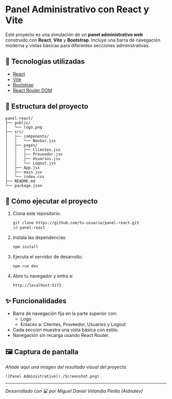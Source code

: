 # Panel Administrativo con React y Vite

Este proyecto es una simulación de un **panel administrativo web** construido con **React**, **Vite** y **Bootstrap**. Incluye una barra de navegación moderna y vistas básicas para diferentes secciones administrativas.

## 🔧 Tecnologías utilizadas

- [React](https://reactjs.org/)
- [Vite](https://vitejs.dev/)
- [Bootstrap](https://getbootstrap.com/)
- [React Router DOM](https://reactrouter.com/)

## 📁 Estructura del proyecto

```
panel-react/
├── public/
│   └── logo.png
├── src/
│   ├── components/
│   │   └── Navbar.jsx
│   ├── pages/
│   │   ├── Clientes.jsx
│   │   ├── Proveedor.jsx
│   │   ├── Usuarios.jsx
│   │   └── Logout.jsx
│   ├── App.jsx
│   ├── main.jsx
│   └── index.css
├── README.md
└── package.json
```

## 🚀 Cómo ejecutar el proyecto

1. Clona este repositorio:
   ```bash
   git clone https://github.com/tu-usuario/panel-react.git
   cd panel-react
   ```

2. Instala las dependencias:
   ```bash
   npm install
   ```

3. Ejecuta el servidor de desarrollo:
   ```bash
   npm run dev
   ```

4. Abre tu navegador y entra a:
   ```
   http://localhost:5173
   ```

## ✨ Funcionalidades

- Barra de navegación fija en la parte superior con:
  - Logo
  - Enlaces a: Clientes, Proveedor, Usuarios y Logout
- Cada sección muestra una vista básica con estilo.
- Navegación sin recarga usando React Router.

## 🖼 Captura de pantalla

_Añade aquí una imagen del resultado visual del proyecto._

```
![Panel Administrativo](./Screenshot.png)
```

---

_Desarrollado con 💻 por Miguel Daniel Velandia Pinilla (Aidnalev)_
